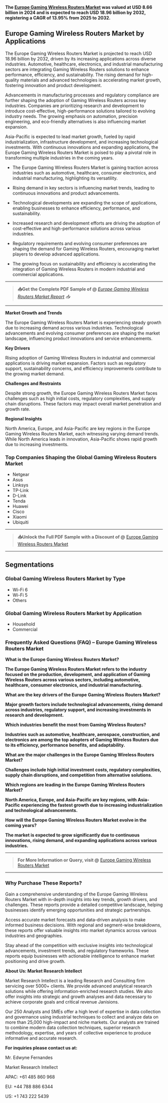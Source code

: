 <p><strong>The <a href="https://www.marketresearchintellect.com/download-sample/?rid=1051178&amp;utm_source=Pulse-April-Europe&amp;utm_medium=852">Europe Gaming Wireless Routers Market</a> was valued at USD 8.66 billion in 2024 and is expected to reach USD 18.96 billion by 2032, registering a CAGR of 13.95% from 2025 to 2032.</strong></p><h2>Europe Gaming Wireless Routers Market by Applications&nbsp;</h2><p><p>The Europe Gaming Wireless Routers Market is projected to reach USD 18.96 billion by 2032, driven by its increasing applications across diverse industries. Automotive, healthcare, electronics, and industrial manufacturing sectors are integrating Gaming Wireless Routers solutions to enhance performance, efficiency, and sustainability. The rising demand for high-quality materials and advanced technologies is accelerating market growth, fostering innovation and product development.</p><p>Advancements in manufacturing processes and regulatory compliance are further shaping the adoption of Gaming Wireless Routers across key industries. Companies are prioritizing research and development to introduce cost-effective, high-performance solutions tailored to evolving industry needs. The growing emphasis on automation, precision engineering, and eco-friendly alternatives is also influencing market expansion.</p><p>Asia-Pacific is expected to lead market growth, fueled by rapid industrialization, infrastructure development, and increasing technological investments. With continuous innovations and expanding applications, the Europe Gaming Wireless Routers Market is poised to play a pivotal role in transforming multiple industries in the coming years.</p></p><ul><li><p>The Europe Gaming Wireless Routers Market is gaining traction across industries such as automotive, healthcare, consumer electronics, and industrial manufacturing, highlighting its versatility.</p></li><li><p>Rising demand in key sectors is influencing market trends, leading to continuous innovations and product advancements.</p></li><li><p>Technological developments are expanding the scope of applications, enabling businesses to enhance efficiency, performance, and sustainability.</p></li><li><p>Increased research and development efforts are driving the adoption of cost-effective and high-performance solutions across various industries.</p></li><li><p>Regulatory requirements and evolving consumer preferences are shaping the demand for Gaming Wireless Routers, encouraging market players to develop advanced applications.</p></li><li><p>The growing focus on sustainability and efficiency is accelerating the integration of Gaming Wireless Routers in modern industrial and commercial applications.</p></li></ul><hr /><blockquote><p><strong><span class="font-[700]">📥Get the Complete PDF Sample of @ </span></strong><em><span class="font-[700]"><a href="https://www.marketresearchintellect.com/download-sample/?rid=1051178&amp;utm_source=Pulse-April-Europe&amp;utm_medium=852" target="_blank" data-tracking-control-name="article-ssr-frontend-pulse_little-text-block" data-tracking-will-navigate="" data-test-link="">Europe Gaming Wireless Routers Market Report</a>&nbsp;📥</span></em></p></blockquote><hr /><p class="" data-start="77" data-end="360"><strong data-start="77" data-end="105">Market Growth and Trends</strong></p><p class="" data-start="77" data-end="360">The Europe Gaming Wireless Routers Market is experiencing steady growth due to increasing demand across various industries. Technological advancements and evolving consumer preferences are shaping the market landscape, influencing product innovations and service enhancements.</p><p class="" data-start="362" data-end="606"><strong data-start="362" data-end="377">Key Drivers</strong></p><p class="" data-start="362" data-end="606">Rising adoption of Gaming Wireless Routers in industrial and commercial applications is driving market expansion. Factors such as regulatory support, sustainability concerns, and efficiency improvements contribute to the growing market demand.</p><p class="" data-start="608" data-end="849"><strong data-start="608" data-end="637">Challenges and Restraints</strong></p><p class="" data-start="608" data-end="849">Despite strong growth, the Europe Gaming Wireless Routers Market faces challenges such as high initial costs, regulatory complexities, and supply chain disruptions. These factors may impact overall market penetration and growth rate.</p><p class="" data-start="851" data-end="1095"><strong data-start="851" data-end="872">Regional Insights</strong></p><p class="" data-start="851" data-end="1095">North America, Europe, and Asia-Pacific are key regions in the Europe Gaming Wireless Routers Market, each witnessing varying demand trends. While North America leads in innovation, Asia-Pacific shows rapid growth due to increasing investments.</p><p><h3>Top Companies Shaping the Global Gaming Wireless Routers Market </h3><ul><li>Netgear</li><li>Asus</li><li>Linksys</li><li>TP-Link</li><li>D-Link</li><li>Tenda</li><li>Huawei</li><li>Cisco</li><li>Xiaomi</li><li>Ubiquiti</li></ul></p><hr /><blockquote><p><strong>📥Unlock the Full PDF Sample with a Discount of @</strong> <a href="https://www.marketresearchintellect.com/ask-for-discount/?rid=1051178&amp;utm_source=Pulse-April-Europe&amp;utm_medium=852">Europe Gaming Wireless Routers Market</a></p></blockquote><hr /><p><h2>Segmentations</h2><h3>Global Gaming Wireless Routers Market by Type</h3><ul><li>Wi-Fi 6</li><li>Wi-Fi 5</li><li>Others</li></ul><h3>Global Gaming Wireless Routers Market by Application</h3><ul><li>Household</li><li>Commercial</li></ul></p><h3><strong>Frequently Asked Questions (FAQ) &ndash; Europe Gaming Wireless Routers Market</strong></h3><p><strong>What is the Europe Gaming Wireless Routers Market?</strong></p><p><strong>The Europe Gaming Wireless Routers Market refers to the industry focused on the production, development, and application of Gaming Wireless Routers across various sectors, including automotive, healthcare, consumer electronics, and industrial manufacturing.</strong></p><p><strong>What are the key drivers of the Europe Gaming Wireless Routers Market?</strong></p><p><strong>Major growth factors include technological advancements, rising demand across industries, regulatory support, and increasing investments in research and development.</strong></p><p><strong>Which industries benefit the most from Gaming Wireless Routers?</strong></p><p><strong>Industries such as automotive, healthcare, aerospace, construction, and electronics are among the top adopters of Gaming Wireless Routers due to its efficiency, performance benefits, and adaptability.</strong></p><p><strong>What are the major challenges in the Europe Gaming Wireless Routers Market?</strong></p><p><strong>Challenges include high initial investment costs, regulatory complexities, supply chain disruptions, and competition from alternative solutions.</strong></p><p><strong>Which regions are leading in the Europe Gaming Wireless Routers Market?</strong></p><p><strong>North America, Europe, and Asia-Pacific are key regions, with Asia-Pacific experiencing the fastest growth due to increasing industrialization and technological advancements.</strong></p><p><strong>How will the Europe Gaming Wireless Routers Market evolve in the coming years?</strong></p><p><strong>The market is expected to grow significantly due to continuous innovations, rising demand, and expanding applications across various industries.</strong></p><hr /><blockquote><p><span class="font-[700]"><strong>For More Information or Query, visit&nbsp;@</strong>&nbsp;</span><span class="font-[700]"><a href="https://www.marketresearchintellect.com/product/gaming-wireless-routers-market/?utm_source=Linkedin&utm_medium=852" target="_blank" data-tracking-control-name="article-ssr-frontend-pulse_little-text-block" data-tracking-will-navigate="" data-test-link="">Europe Gaming Wireless Routers Market</a></span></p></blockquote><hr /><h3><strong data-start="0" data-end="31">Why Purchase These Reports?</strong></h3><p class="" data-start="35" data-end="297">Gain a comprehensive understanding of the Europe Gaming Wireless Routers Market with in-depth insights into key trends, growth drivers, and challenges. These reports provide a detailed competitive landscape, helping businesses identify emerging opportunities and strategic partnerships.</p><p class="" data-start="299" data-end="540">Access accurate market forecasts and data-driven analysis to make informed business decisions. With regional and segment-wise breakdowns, these reports offer valuable insights into market dynamics across various industries and geographies.</p><p class="" data-start="542" data-end="784">Stay ahead of the competition with exclusive insights into technological advancements, investment trends, and regulatory frameworks. These reports equip businesses with actionable intelligence to enhance market positioning and drive growth.</p><p><strong><span class="font-[700]">About Us: Market Research Intellect</span></strong></p><p><span class="">Market Research Intellect is a leading Research and Consulting firm servicing over 5000+ clients. We provide advanced analytical research solutions while offering information-enriched research studies.&nbsp;</span>We also offer insights into strategic and growth analyses and data necessary to achieve corporate goals and critical revenue Janisions.</p><p><span class="">Our 250 Analysts and SMEs offer a high level of expertise in data collection and governance using industrial techniques to collect and analyze data on more than 25,000 high-impact and niche markets. Our analysts are trained to combine modern data collection techniques, superior research methodology, expertise, and years of collective experience to produce informative and accurate research.</span></p><p><strong>For inquiries please contact us at:</strong></p><p>Mr. Edwyne Fernandes</p><p>Market Research Intellect</p><p>APAC: +61 485 860 968</p><p>EU: +44 788 886 6344</p><p>US: +1 743 222 5439</p>